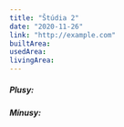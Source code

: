 ```yaml
---
title: "Štúdia 2"
date: "2020-11-26"
link: "http://example.com"
builtArea: 
usedArea: 
livingArea: 
---
```


##### Plusy:

##### Mínusy:

